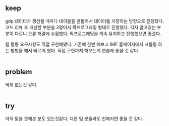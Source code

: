 ## keep
gdp 데이터가 갱신될 때마다 테이블을 만들어서 데이터를 저장하는 방향으로 진행했다.
코드 리뷰 후 개선할 부분을 3명이서 짝프로그래밍 형태로 진행했다.
각자 알고있는 부분이 다르니 오류 해결에 수월했다.
짝프로그래밍을 계속 유지하고 진행했으면 좋겠다.

팀 활동 요구사항도 직접 구현해봤다.
기존에 한번 해보고 IMF 홈페이지에서 크롤링 하는 방법을 해서 빠르게 했다.
직접 구현까지 해보는게 연습에 좋을 것 같다.
<br>
<br>

## problem
딱히 없는것 같다.
<br>
<br>

## try
아직 말을 못해본 분도 있는것같다.
다른 팀 분들과도 친해지면 좋을 것 같다.
<br>
<br>
